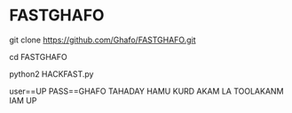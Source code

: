 # FASTGHAFO
git clone https://github.com/Ghafo/FASTGHAFO.git


cd FASTGHAFO



python2 HACKFAST.py



user==UP
PASS==GHAFO
TAHADAY HAMU KURD AKAM LA TOOLAKANM
IAM UP
